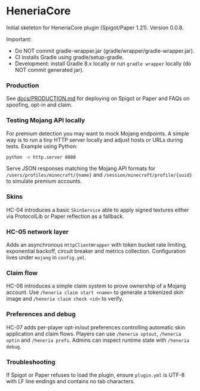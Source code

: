 # HeneriaCore

Initial skeleton for HeneriaCore plugin (Spigot/Paper 1.21). Version 0.0.8.

Important:
- Do NOT commit gradle-wrapper.jar (gradle/wrapper/gradle-wrapper.jar).
- CI installs Gradle using gradle/setup-gradle.
- Development: install Gradle 8.x locally or run `gradle wrapper` locally (do NOT commit generated jar).

### Production

See [docs/PRODUCTION.md](docs/PRODUCTION.md) for deploying on Spigot or Paper and FAQs on spoofing, opt-in and claim.


### Testing Mojang API locally

For premium detection you may want to mock Mojang endpoints. A simple way is to run a tiny HTTP server locally and adjust hosts or URLs during tests. Example using Python:

```bash
python -m http.server 8080
```

Serve JSON responses matching the Mojang API formats for `/users/profiles/minecraft/{name}` and `/session/minecraft/profile/{uuid}` to simulate premium accounts.

### Skins

HC-04 introduces a basic `SkinService` able to apply signed textures either via ProtocolLib or Paper reflection as a fallback.

### HC-05 network layer

Adds an asynchronous `HttpClientWrapper` with token bucket rate limiting, exponential backoff, circuit breaker and metrics collection. Configuration lives under `mojang` in `config.yml`.

### Claim flow

HC-06 introduces a simple claim system to prove ownership of a Mojang account. Use `/heneria claim start <name>` to generate a tokenized skin image and `/heneria claim check <id>` to verify.

### Preferences and debug

HC-07 adds per-player opt-in/out preferences controlling automatic skin application and claim flows. Players can use `/heneria optout`, `/heneria optin` and `/heneria prefs`. Admins can inspect runtime state with `/heneria debug`.

### Troubleshooting

If Spigot or Paper refuses to load the plugin, ensure `plugin.yml` is UTF-8 with LF line endings and contains no tab characters.

